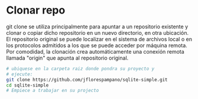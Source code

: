 # Clonar repo

git clone se utiliza principalmente para apuntar a un repositorio existente y clonar o copiar dicho repositorio en un nuevo directorio, en otra ubicación. El repositorio original se puede localizar en el sistema de archivos local o en los protocolos admitidos a los que se puede acceder por máquina remota. 
Por comodidad, la clonación crea automáticamente una conexión remota llamada "origin" que apunta al repositorio original.

```sh
# ubiquese en la carpeta raiz donde pondra su proyecto y
# ejecute:
git clone https://github.com/jflorespampano/sqlite-simple.git
cd sqlite-simple 
# Empiece a trabajar en su projecto
```